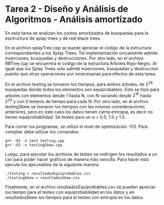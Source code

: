 # Tarea 2 - Diseño y Análisis de Algoritmos - Análisis amortizado
En esta tarea se analizan los costos amortizados de busquedas para la esctructura de splay trees y de red-black trees. 

En el archivo splayTree.cpp se puede apreciar el código de la estructura correspondientes a los Splay Trees. Tal implementación únicamente admite inserciones, busquedas y destrucciones. Por otro lado, en el archivo RBTree.cpp se encuentra el código de la estructura Árboles Rojo-Negro. Al igual que los Splay Trees solo admité inserciones, busquedas y destruccion puesto que otras operaciones son innecesarias para efectos de esta tarea. 


En el archivo testing se tomaron los tiempos, para ambos árboles, de $2^{28}$ busquedas donde todos los elementos son equiprobables. Esto se hizó para arboles con elementos desde 1 hasta N, con N variando desde $2^{16}$ hasta $2^{24}$ y con 5 testeos de tiempo para cada N. 
Por otro lado, en el archivo testingSkew se tomaron los tiempos con las mismas consideraciones anteriores, pero en este caso los datos tienen cierta entropia, es decir no tienen equiprobabilidad. Se testeo para un $\alpha$ = 0.5, 1.0 y 1.5. 

Para correr los programas, se utilizó el nivel de optimización -O3. Para compilar debe utilizar los comandos: 

```
g++ -O3 -o test testing.cpp 
g++ -O3 -o testingSkew.cpp 
```
Luego, para ejecutar los archivos de testeo se redirigen los resultados a un csv para poder hacer gráficos de manera más sencilla. Para hacer esto ejecute los ejecutables de la siguiente manera 

```
./testing > resultadosEquiprobables.csv  
./testingSkew > resultadosSkew.csv 
```

Finalmente, en el archivo resultadosEquiprobables.csv se pueden apreciar los tiempo para el testeo con equiprobabilidad en los datos y en resultadosSkew los tiempos para el testeo con entropia en los datos.